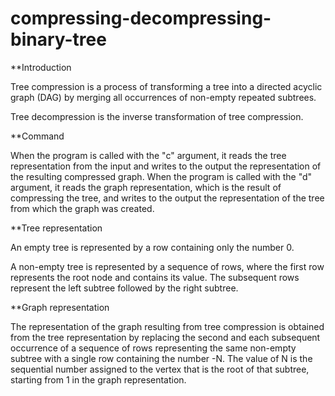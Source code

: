 # compressing-decompressing-binary-tree

**Introduction

Tree compression is a process of transforming a tree into a directed acyclic graph (DAG) by merging all occurrences of non-empty repeated subtrees.

Tree decompression is the inverse transformation of tree compression.

**Command

When the program is called with the "c" argument, it reads the tree representation from the input and writes to the output the representation of the resulting compressed graph.
When the program is called with the "d" argument, it reads the graph representation, which is the result of compressing the tree, and writes to the output the representation of the tree from which the graph was created.

**Tree representation

An empty tree is represented by a row containing only the number 0.

A non-empty tree is represented by a sequence of rows, where the first row represents the root node and contains its value. The subsequent rows represent the left subtree followed by the right subtree.

**Graph representation

The representation of the graph resulting from tree compression is obtained from the tree representation by replacing the second and each subsequent occurrence of a sequence of rows representing the same non-empty subtree with a single row containing the number -N. The value of N is the sequential number assigned to the vertex that is the root of that subtree, starting from 1 in the graph representation.
